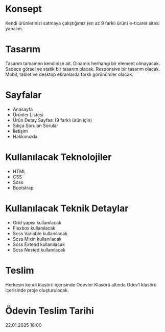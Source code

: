 # Konsept

Kendi ürünlerinizi satmaya çalıştığımız (en az 9 farklı ürün) e-ticaret sitesi yapalım.

# Tasarım

Tasarım tamamen kendinize ait. Dinamik herhangi bir element olmayacak. Sadece görsel ve statik bir tasarım olacak. Responsive bir tasarım olacak. Mobil, tablet ve desktop ekranlarda farklı görünümler olacak.

# Sayfalar

- Anasayfa
- Ürünler Listesi
- Ürün Detay Sayfası (9 farklı ürün için)
- Sıkça Sorulan Sorular
- İletişim
- Hakkımızda

# Kullanılacak Teknolojiler

- HTML
- CSS
- Scss
- Bootstrap

# Kullanılacak Teknik Detaylar

- Grid yapısı kullanılacak
- Flexbox kullanılacak
- Scss Variable kullanılacak
- Scss Mixin kullanılacak
- Scss Extend kullanılacak
- Scss Nested kullanılacak

# Teslim

Herkesin kendi klasörü içerisinde Odevler Klasörü altında Odev1 klasörü içerisinde proje oluşturulacak.

# Ödevin Teslim Tarihi

22.01.2025 18:00

